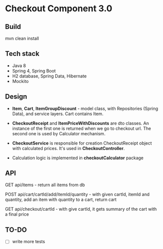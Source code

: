 # Checkout Component 3.0

## Build
mvn clean install

## Tech stack 
- Java 8
- Spring 4, Spring Boot
- H2 database, Spring Data, Hibernate
- Mockito

## Design
- **Item**, **Cart**, **ItemGroupDiscount** - model class, with Repositories (Spring Data), and service layers. Cart contains Item.

- **CheckoutReceipt** and **ItemPriceWithDiscounts** are dto classes. An instance of the first one is returned when we go to checkout url. 
The second one is used by Calculator mechanism.

- **CheckoutService** is responsible for creation CheckoutReceipt object with calculated prices. It's used in **CheckoutController**. 

- Calculation logic is implemented in **checkoutCalculator** package

## API
GET api/items - return all items from db

POST api/cart/cartId/add/itemId/quantity - with given cartId, itemId and quantity, add an item with quantity to a cart, return cart

GET api/checkout/cartId - with give cartId, it gets summary of the cart with a final price

## TO-DO
- [ ] write more tests

